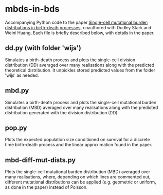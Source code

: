 # mbds-in-bds
Accompanying Python code to the paper [Single-cell mutational burden distributions in birth-death processes](https://arxiv.org/abs/2309.06355), coauthored with Dudley Stark and Weini Huang. Each file is briefly described below, with details in the paper.

## dd.py (with folder 'wijs')

Simulates a birth-death process and plots the single-cell division distribution (DD) averaged over many realisations along with the predicted theoretical distribution. It unpickles stored predicted values from the folder 'wijs' as needed.

## mbd.py

Simulates a birth-death process and plots the single-cell mutational burden distribution (MBD) averaged over many realisations along with the predicted distribution generated with the division distribution (DD).

## pop.py

Plots the expected population size conditioned on survival for a discrete time birth-death process and the linear approximation found in the paper.

## mbd-diff-mut-dists.py

Plots the single-cell mutational burden distribution (MBD) averaged over many realisations, where, depending on which lines are commented out, different mutational distributions can be applied (e.g. geometric or uniform, as done in the paper) instead of Poisson.
